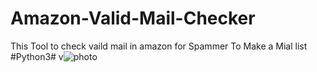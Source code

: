 # Amazon-Valid-Mail-Checker
This Tool to check vaild mail in amazon for Spammer 
To Make a Mial list
#Python3#
v![photo](https://user-images.githubusercontent.com/56846637/78671184-3aeef380-78df-11ea-9bcc-ff5a1520afc0.jpg)
